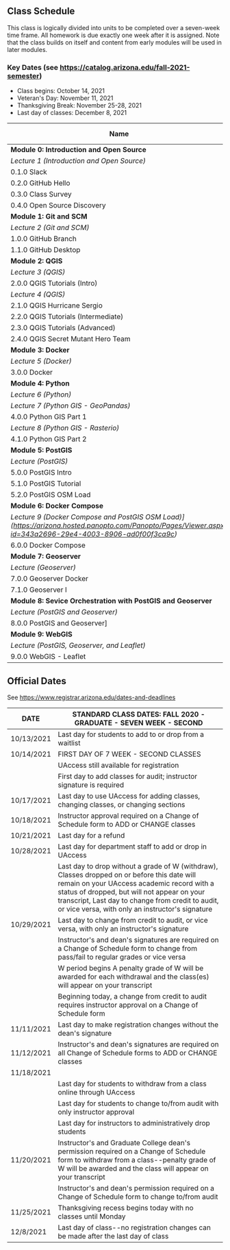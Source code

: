 
## Class Schedule

This class is logically divided into units to be completed over a seven-week time frame. All homework is due exactly one week after it is assigned. Note that the class builds on itself and content from early modules will be used in later modules.

### Key Dates (see https://catalog.arizona.edu/fall-2021-semester)
- Class begins: October 14, 2021
- Veteran's Day: November 11, 2021
- Thanksgiving Break: November 25-28, 2021
- Last day of classes:  December 8, 2021

|  **Name** | **Start Date** | **Due Date** | **Points** |
| --- | --- | --- | --- |
|  **Module 0: Introduction and Open Source** |  |  |  |
|  _Lecture 1 (Introduction and Open Source)_ |  |  |  |
|  0.1.0 Slack | 10/18 | 10/25 | 10 |
|  0.2.0 GitHub Hello | 10/18 | 10/25 | 10 |
|  0.3.0 Class Survey | 10/18 | 10/25 | 100 |
|  0.4.0 Open Source Discovery | 10/18 | 10/28 | 20 |
|  **Module 1: Git and SCM** |  |  |  |
|  _Lecture 2 (Git and SCM)_ |  |  |  |
|  1.0.0 GitHub Branch | 10/19 | 10/26 | 20 |
|  1.1.0 GitHub Desktop | 10/19 | 10/26 | 10 |
|  **Module 2: QGIS** |  |  |  |
|  _Lecture 3 (QGIS)_ |  |  |  |
|  2.0.0 QGIS Tutorials (Intro) | 10/25 | 11/1 | 30 |
|  _Lecture 4 (QGIS)_ |  |  |  |
|  2.1.0 QGIS Hurricane Sergio | 10/25 | 11/1 | 40 |
|  2.2.0 QGIS Tutorials (Intermediate) | 10/26 | 11/2 | 30 |
|  2.3.0 QGIS Tutorials (Advanced) | 10/26 | 11/2 | 30 |
|  2.4.0 QGIS Secret Mutant Hero Team | 10/27 | 11/3 | 40 |
|  **Module 3: Docker** |  |  |  |
|  _Lecture 5 (Docker)_ |  |  |  |
|  3.0.0 Docker | 11/1 | 11/8 | 60 |
|  **Module 4: Python** |  |  |  |
|  _Lecture 6 (Python)_ |  |  |  |
|  _Lecture 7 (Python GIS - GeoPandas)_ |  |  |  |
|  4.0.0 Python GIS Part 1 | 11/2 | 11/9 | 40 |
|  _Lecture 8 (Python GIS - Rasterio)_ |  |  |  |
|  4.1.0 Python GIS Part 2 | 11/8 | 11/14 | 40 |
|  **Module 5: PostGIS** |  |  |  |
|  _Lecture (PostGIS)_ |  |  |  |
|  5.0.0 PostGIS Intro | 11/12 | 11/19 | 40 |
|  5.1.0 PostGIS Tutorial | 11/13 | 11/20 | 40 |
|  5.2.0 PostGIS OSM Load | 11/18 | 11/25 | 50 |
|  **Module 6: Docker Compose** |  |  |  |
|  _Lecture 9 (Docker Compose and PostGIS OSM Load)](https://arizona.hosted.panopto.com/Panopto/Pages/Viewer.aspx?id=343a2696-29e4-4003-8906-ad0f00f3ca9c)_ |  |  |  |
|  6.0.0 Docker Compose | 11/19 | 11/26 | 40 |
|  **Module 7: Geoserver** |  |  |  |
|  _Lecture (Geoserver)_ |  |  |  |
|  7.0.0 Geoserver Docker | 11/20 | 11/27 | 40 |
|  7.1.0 Geoserver I | 11/27 | 12/4 | 30 |
|  **Module 8: Sevice Orchestration with PostGIS and Geoserver** |  |  |  |
|  _Lecture (PostGIS and Geoserver)_ |  |  |  |
|  8.0.0 PostGIS and Geoserver] | 11/28 | 12/5 | 40 |
|  **Module 9: WebGIS** |  |  |  |
|  _Lecture (PostGIS, Geoserver, and Leaflet)_ |  |  |  |
|  9.0.0 WebGIS - Leaflet | 11/29 | 12/6 | 40 |

## Official Dates
See https://www.registrar.arizona.edu/dates-and-deadlines

|  DATE | STANDARD CLASS DATES: FALL 2020 - GRADUATE - SEVEN WEEK - SECOND |
| --- | --- |
|  10/13/2021 | Last day for students to add to or drop from a waitlist |
|  10/14/2021 | FIRST DAY OF 7 WEEK - SECOND CLASSES |
|  | UAccess still available for registration |
|  | First day to add classes for audit; instructor signature is required |
|  10/17/2021 | Last day to use UAccess for adding classes, changing classes, or changing sections |
|  10/18/2021 | Instructor approval required on a Change of Schedule form to ADD or CHANGE classes |
|  10/21/2021 | Last day for a refund |
|  10/28/2021 | Last day for department staff to add or drop in UAccess |
|  | Last day to drop without a grade of W (withdraw),  Classes dropped on or before this date will remain on your UAccess academic record with a status of dropped, but will not appear on your transcript, Last day to change from credit to audit, or vice versa, with only an instructor's signature |
|  10/29/2021 | Last day to change from credit to audit, or vice versa, with only an instructor's signature |
|  | Instructor's and dean's signatures are required on a Change of Schedule form to change from pass/fail to regular grades or vice versa |
|  | W period begins A penalty grade of W will be awarded for each withdrawal and the class(es) will appear on your transcript |
|  | Beginning today, a change from credit to audit requires instructor approval on a Change of Schedule form |
|  11/11/2021| Last day to make registration changes without the dean's signature |
|  11/12/2021 | Instructor's and dean's signatures are required on all Change of Schedule forms to ADD or CHANGE classes |
|  11/18/2021 |  |
|  | Last day for students to withdraw from a class online through UAccess |
|  | Last day for students to change to/from audit with only instructor approval |
|  | Last day for instructors to administratively drop students |
|  11/20/2021 | Instructor's and Graduate College dean's permission required on a Change of Schedule form to withdraw from a class--penalty grade of W will be awarded and the class will appear on your transcript |
|  | Instructor's and dean's permission required on a Change of Schedule form to change to/from audit |
|  11/25/2021| Thanksgiving recess begins today with no classes until Monday |
|  12/8/2021| Last day of class--no registration changes can be made after the last day of class |
